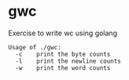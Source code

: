 # gwc

Exercise to write wc using golang

```
Usage of ./gwc:
  -c    print the byte counts
  -l    print the newline counts
  -w    print the word counts
```
